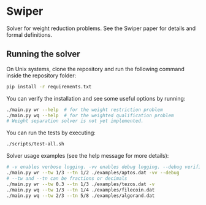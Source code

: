 # Swiper

Solver for weight reduction problems.
See the Swiper paper for details and formal definitions.

## Running the solver

On Unix systems, clone the repository and run the following command inside the repository folder:
```bash
pip install -r requirements.txt
```

You can verify the installation and see some useful options by running:
```bash
./main.py wr --help  # for the weight restriction problem
./main.py wq --help  # for the weighted qualification problem
# Weight separation solver is not yet implemented.
```

You can run the tests by executing:
```bash
./scripts/test-all.sh
``` 

Solver usage examples (see the help message for more details):
```bash
# -v enables verbose logging. -vv enables debug logging. --debug verifies the solution.
./main.py wr --tw 1/3 --tn 1/2 ./examples/aptos.dat -vv --debug
# --tw and --tn can be fractions or decimals
./main.py wr --tw 0.3 --tn 1/3 ./examples/tezos.dat -v
./main.py wq --tw 1/3 --tn 1/4 ./examples/filecoin.dat
./main.py wq --tw 2/3 --tn 5/8 ./examples/algorand.dat
```
